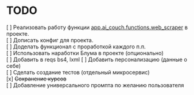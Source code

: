 # TODO

[ ] Реализовать работу функции [app.ai_couch.functions.web_scraper](./app/ai_couch/functions/web_scraper.py) в проекте.  
[ ] Дописать конфиг для проекта.  
[ ] Доделать функционал с проработкой каждого п.п.  
[ ] Использовать наработки Блума в проекте (опционально)  
[ ] Добавить в reqs bs4, lxml
[ ] Добавить персонализацию (данные о себе)  
[ ] Сделать создание тестов (отдельный микросервис)  
[x] ~~Сохранение курсов~~  
[ ] Добавление универсального промпта по желанию пользователя  
